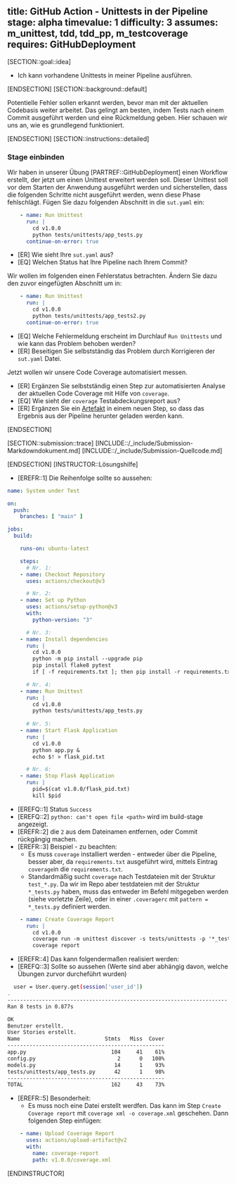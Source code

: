 title: GitHub Action - Unittests in der Pipeline
stage: alpha
timevalue: 1
difficulty: 3
assumes: m_unittest, tdd, tdd_pp, m_testcoverage
requires: GitHubDeployment
---

[SECTION::goal::idea]

- Ich kann vorhandene Unittests in meiner Pipeline ausführen.

[ENDSECTION]
[SECTION::background::default]

Potentielle Fehler sollen erkannt werden, bevor man mit der aktuellen Codebasis
weiter arbeitet. Das gelingt am besten, indem Tests nach einem Commit ausgeführt
werden und eine Rückmeldung geben. Hier schauen wir uns an, wie es grundlegend
funktioniert.

[ENDSECTION]
[SECTION::instructions::detailed]

### Stage einbinden

Wir haben in unserer Übung [PARTREF::GitHubDeployment] einen Workflow erstellt, der jetzt
um einen Unittest erweitert werden soll. Dieser Unittest soll vor dem Starten der Anwendung
ausgeführt werden und sicherstellen, dass die folgenden Schritte nicht ausgeführt werden,
wenn diese Phase fehlschlägt.
Fügen Sie dazu folgenden Abschnitt in die `sut.yaml` ein:

```yaml
    - name: Run Unittest
      run: |
        cd v1.0.0
        python tests/unittests/app_tests.py
      continue-on-error: true
```

- [ER] Wie sieht Ihre `sut.yaml` aus?
- [EQ] Welchen Status hat Ihre Pipeline nach Ihrem Commit?

Wir wollen im folgenden einen Fehlerstatus betrachten.
Ändern Sie dazu den zuvor eingefügten Abschnitt um in:

```yaml
    - name: Run Unittest
      run: |
        cd v1.0.0
        python tests/unittests/app_tests2.py
      continue-on-error: true
```

- [EQ] Welche Fehlermeldung erscheint im Durchlauf `Run Unittests` und wie kann das Problem behoben
  werden?
- [ER] Beseitigen Sie selbstständig das Problem durch Korrigieren der `sut.yaml` Datei.

Jetzt wollen wir unsere Code Coverage automatisiert messen.

- [ER] Ergänzen Sie selbstständig einen Step zur automatisierten Analyse der aktuellen Code Coverage mit
  Hilfe von `coverage`.
- [EQ] Wie sieht der `coverage` Testabdeckungsreport aus?
- [ER] Ergänzen Sie ein
  [Artefakt](https://docs.github.com/de/actions/using-workflows/storing-workflow-data-as-artifacts#configuring-a-custom-artifact-retention-period)
  in einem neuen Step, so dass das Ergebnis aus der Pipeline herunter geladen werden kann.

[ENDSECTION]

[SECTION::submission::trace]
[INCLUDE::/_include/Submission-Markdowndokument.md]
[INCLUDE::/_include/Submission-Quellcode.md]

[ENDSECTION]
[INSTRUCTOR::Lösungshilfe]

- [EREFR::1] Die Reihenfolge sollte so aussehen:

```yaml
name: System under Test

on:
  push:
    branches: [ "main" ]

jobs:
  build:

    runs-on: ubuntu-latest

    steps:
      # Nr. 1: 
    - name: Checkout Repository
      uses: actions/checkout@v3

      # Nr. 2:
    - name: Set up Python
      uses: actions/setup-python@v3
      with:
        python-version: "3"

      # Nr. 3:
    - name: Install dependencies
      run: |
        cd v1.0.0
        python -m pip install --upgrade pip
        pip install flake8 pytest
        if [ -f requirements.txt ]; then pip install -r requirements.txt; fi

      # Nr. 4:
    - name: Run Unittest
      run: |
        cd v1.0.0
        python tests/unittests/app_tests.py
      
      # Nr. 5:
    - name: Start Flask Application
      run: |
        cd v1.0.0
        python app.py &
        echo $! > flask_pid.txt

      # Nr. 6:
    - name: Stop Flask Application
      run: |
        pid=$(cat v1.0.0/flask_pid.txt)
        kill $pid
```

- [EREFQ::1] Status `Success`
- [EREFQ::2] `python: can't open file <path>` wird im build-stage angezeigt.
- [EREFR::2] die `2` aus dem Dateinamen entfernen, oder Commit rückgängig machen. 
- [EREFR::3] Beispiel - zu beachten:
  - Es muss `coverage` installiert werden - entweder über die Pipeline, besser aber, da
  `requirements.txt` ausgeführt wird, mittels Eintrag `coverage`in die `requirements.txt`.
  - Standardmäßig sucht `coverage` nach Testdateien mit der Struktur `test_*.py`. Da wir im Repo
  aber testdateien mit der Struktur `*_tests.py` haben, muss das entweder im Befehl mitgegeben werden
  (siehe vorletzte Zeile), oder in einer `.coveragerc` mit `pattern = *_tests.py` definiert werden.

```yaml
    - name: Create Coverage Report
      run: |
        cd v1.0.0
        coverage run -m unittest discover -s tests/unittests -p '*_tests.py'
        coverage report
```

- [EREFR::4] Das kann folgendermaßen realisiert werden:
- [EREFQ::3] Sollte so aussehen (Werte sind aber abhängig davon, welche Übungen zurvor durcheführt wurden)

```bash
  user = User.query.get(session['user_id'])
.
----------------------------------------------------------------------
Ran 8 tests in 0.877s

OK
Benutzer erstellt.
User Stories erstellt.
Name                           Stmts   Miss  Cover
--------------------------------------------------
app.py                           104     41    61%
config.py                          2      0   100%
models.py                         14      1    93%
tests/unittests/app_tests.py      42      1    98%
--------------------------------------------------
TOTAL                            162     43    73%
```

- [EREFR::5] Besonderheit:
  - Es muss noch eine Datei erstellt werdfen. Das kann im Step `Create Coverage report` mit
  `coverage xml -o coverage.xml` geschehen.
  Dann folgenden Step einfügen:
  
```yaml
    - name: Upload Coverage Report
      uses: actions/upload-artifact@v2
      with:
        name: coverage-report
        path: v1.0.0/coverage.xml
```

[ENDINSTRUCTOR]
